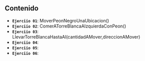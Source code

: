 ## Contenido

- **`Ejerciio 01`**: MoverPeonNegroUnaUbicacion()
- **`Ejerciio 02`**: ComerATorreBlancaAIzquierdaConPeon()
- **`Ejerciio 03`**: LlevarTorreBlancaHastaAl(cantidadAMover,direccionAMover)
- **`Ejerciio 04`**: 
- **`Ejerciio 05`**: 
- **`Ejerciio 06`**: 
